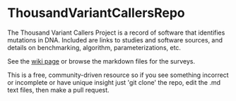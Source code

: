 # ThousandVariantCallersRepo
The Thousand Variant Callers Project is a record of software that identifies mutations in DNA. Included are links to studies and software sources, and details on benchmarking, algorithm, parameterizations, etc. 

See the [wiki page](https://github.com/deaconjs/ThousandVariantCallersRepo/wiki) or browse the markdown files for the surveys.

This is a free, community-driven resource so if you see something incorrect or incomplete or have unique insight just 'git clone' the repo, edit the .md text files, then make a pull request. 
